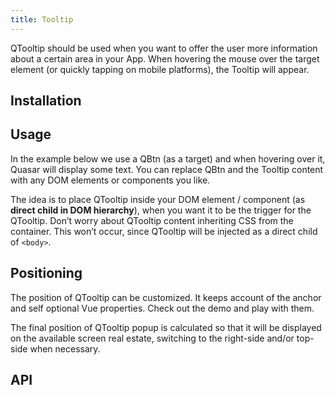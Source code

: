 ```yaml
---
title: Tooltip
---
```

QTooltip should be used when you want to offer the user more information about a certain area in your App. When hovering the mouse over the target element (or quickly tapping on mobile platforms), the Tooltip will appear.

## Installation
<doc-installation components="Qtooltip" />

## Usage
In the example below we use a QBtn (as a target) and when hovering over it, Quasar will display some text.
You can replace QBtn and the Tooltip content with any DOM elements or components you like.

<doc-example title="Basic" file="QTooltip/Standard" />

The idea is to place QTooltip inside your DOM element / component (as **direct child in DOM hierarchy**), when you want it to be the trigger for the QTooltip. Don’t worry about QTooltip content inheriting CSS from the container. This won’t occur, since QTooltip will be injected as a direct child of `<body>`.

<doc-example title="Toggle through v-model" file="QTooltip/VModel" />

<doc-example title="One second delay" file="QTooltip/OneSecond" />

<doc-example title="With offset" file="QTooltip/Offset" />

<doc-example title="Custom transition" file="QTooltip/CustomTransition" />

## Positioning
The position of QTooltip can be customized. It keeps account of the anchor and self optional Vue properties. Check out the demo and play with them.

The final position of QTooltip popup is calculated so that it will be displayed on the available screen real estate, switching to the right-side and/or top-side when necessary.

<doc-example title="Configure" file="QTooltip/Config" />

## API
<doc-api file="QTooltip" />

